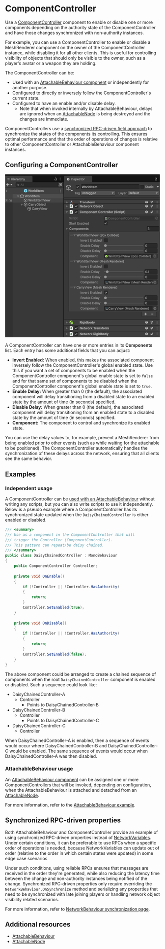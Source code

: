 # ComponentController

Use a [ComponentController](https://docs.unity3d.com/Packages/com.unity.netcode.gameobjects@latest?subfolder=/api/Unity.Netcode.ComponentController.html) component to enable or disable one or more components depending on the authority state of the ComponentController and have those changes synchronized with non-authority instances.

For example, you can use a ComponentController to enable or disable a MeshRenderer component on the owner of the ComponentController instance, while disabling it for all other clients. This is useful for controlling visibility of objects that should only be visible to the owner, such as a player's avatar or a weapon they are holding.

The ComponentController can be:

* Used with an [AttachableBehaviour component](attachablebehaviour.md) or independently for another purpose.
* Configured to directly or inversely follow the ComponentController's current state.
* Configured to have an enable and/or disable delay.
    * Note that when invoked internally by AttachableBehaviour, delays are ignored when an [AttachableNode](attachablenode.md) is being destroyed and the changes are immediate.

ComponentControllers use a [synchronized RPC-driven field approach](#synchronized-rpc-driven-properties) to synchronize the states of the components its controlling. This ensures optimal performance and that the order of operations of changes is relative to other ComponentController or AttachableBehaviour component instances.

## Configuring a ComponentController

![Inspector UI view with ComponentController component added](../../images/attachable/WorldItem-Inspector-View-1.png)

A ComponentController can have one or more entries in its **Components** list. Each entry has some additional fields that you can adjust:

- **Invert Enabled:** When enabled, this makes the associated component inversely follow the ComponentController's global enabled state. Use this if you want a set of components to be enabled when the ComponentController component's global enable state is set to `false` and for that same set of components to be disabled when the ComponentController component's global enable state is set to `true`.
- **Enable Delay:** When greater than 0 (the default), the associated component will delay transitioning from a disabled state to an enabled state by the amount of time (in seconds) specified.
- **Disable Delay:** When greater than 0 (the default), the associated component will delay transitioning from an enabled state to a disabled state by the amount of time (in seconds) specified.
- **Component:** The component to control and synchronize its enabled state.

You can use the delay values to, for example, prevent a MeshRenderer from being enabled prior to other events (such as while waiting for the attachable to be positioned). The ComponentController automatically handles the synchronization of these delays across the network, ensuring that all clients see the same behavior.

## Examples

### Independent usage

A ComponentController can be [used with an AttachableBehaviour](#attachablebehaviour-usage) without writing any scripts, but you can also write scripts to use it independently. Below is a pseudo example where a ComponentController has its synchronized state updated when the `DaisyChainedController` is either enabled or disabled.

```csharp
/// <summary>
/// Use as a component in the ComponentController that will
/// trigger the Controller (ComponentController).
/// This pattern can repeat/be daisy chained.
/// </summary>
public class DaisyChainedController : MonoBehaviour
{
    public ComponentController Controller;

    private void OnEnable()
    {
        if (!Controller || !Controller.HasAuthority)
        {
            return;
        }
        Controller.SetEnabled(true);
    }

    private void OnDisable()
    {
        if (!Controller || !Controller.HasAuthority)
        {
            return;
        }
        Controller.SetEnabled(false);
    }
}
```

The above component could be arranged to create a chained sequence of components when the root `DaisyChainedController` component is enabled or disabled. Such a sequence could look like:

- DaisyChainedController-A
  - Controller
    - Points to DaisyChainedController-B
- DaisyChainedController-B
  - Controller
    - Points to DaisyChainedController-C
- DaisyChainedController-C
  - Controller

When DaisyChainedController-A is enabled, then a sequence of events would occur where DaisyChainedController-B and DaisyChainedController-C would be enabled. The same sequence of events would occur when DaisyChainedController-A was then disabled.

### AttachableBehaviour usage

An [AttachableBehaviour component](attachablebehaviour.md) can be assigned one or more ComponentControllers that will be invoked, depending on configuration, when the AttachableBehaviour is attached and detached from an [AttachableNode](attachablenode.md).

For more information, refer to the [AttachableBehaviour example](attachablebehaviour.md#attachablebehaviour-example).

## Synchronized RPC-driven properties

Both AttachableBehaviour and ComponentController provide an example of using synchronized RPC-driven properties instead of [NetworkVariables](../../basics/networkvariable.md). Under certain conditions, it can be preferable to use RPCs when a specific order of operations is needed, because NetworkVariables can update out of order (relative to the order in which certain states were updated) in some edge case scenarios.

Under such conditions, using reliable RPCs ensures that messages are received in the order they're generated, while also reducing the latency time between the change and non-authority instances being notified of the change. Synchronized RPC-driven properties only require overriding the `NetworkBehaviour.OnSynchronize` method and serializing any properties that need to be synchronized with late joining players or handling network object visibility related scenarios.

For more information, refer to [NetworkBehaviour synchronization page](../core/networkbehaviour-synchronize.md#synchronized-rpc-driven-fields).

## Additional resources

- [AttachableBehaviour](attachablebehaviour.md)
- [AttachableNode](attachablenode.md)